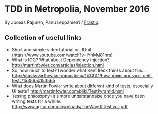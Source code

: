 # TDD in Metropolia, November 2016

By Joonas Pajunen, Panu Leppäniemi / [Fraktio](https://fraktio.fi).

## Collection of useful links

- Short and simple video tutorial on JUnit (https://www.youtube.com/watch?v=lYnMyi81hrs)
- What is IOC? What about Dependency Injection? http://martinfowler.com/articles/injection.html
- So, how much to test? I wonder what Kent Beck thinks about this... http://stackoverflow.com/questions/153234/how-deep-are-your-unit-tests/153565#153565
- What does Martin Fowler write about different kind of tests, especially UI tests? http://martinfowler.com/bliki/TestPyramid.html
- Testing philosophy (it's more understandable once you have been writing tests for a while): http://www.agitar.com/downloads/TheWayOfTestivus.pdf

